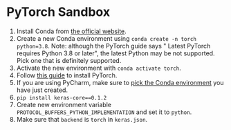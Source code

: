 # PyTorch Sandbox

1. Install Conda from [the official website](https://www.anaconda.com/download/#windows).
2. Create a new Conda environment using `conda create -n torch python=3.8`. Note: although the PyTorch guide says "
   Latest PyTorch requires Python 3.8 or later", the latest Python may be not supported. Pick one that is definitely
   supported.
3. Activate the new environment with `conda activate torch`.
4. Follow [this guide](https://pytorch.org/get-started/locally/) to install PyTorch.
5. If you are using PyCharm, make sure to [pick the Conda environment](https://stackoverflow.com/a/46133678/1862286) you
   have just created.
6. `pip install keras-core==0.1.2`
7. Create new environment variable `PROTOCOL_BUFFERS_PYTHON_IMPLEMENTATION` and set it to `python`.
8. Make sure that `backend` is `torch` in `keras.json`.